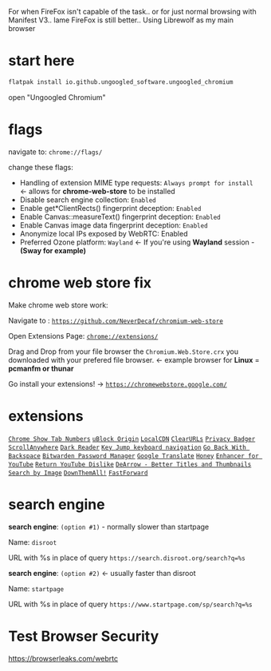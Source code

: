 For when FireFox isn't capable of the task.. or for just normal browsing with Manifest V3.. lame
FireFox is still better.. Using Librewolf as my main browser

# start here
```sh
flatpak install io.github.ungoogled_software.ungoogled_chromium
```

open "Ungoogled Chromium"

# flags

navigate to: `chrome://flags/`

change these flags:
* Handling of extension MIME type requests: `Always prompt for install` <- allows for **chrome-web-store** to be installed
* Disable search engine collection: `Enabled`
* Enable get*ClientRects() fingerprint deception: `Enabled`
* Enable Canvas::measureText() fingerprint deception: `Enabled`
* Enable Canvas image data fingerprint deception: `Enabled`
* Anonymize local IPs exposed by WebRTC: Enabled
* Preferred Ozone platform: `Wayland` <- If you're using **Wayland** session - **(Sway for example)**

# chrome web store fix

Make chrome web store work:

Navigate to : [`https://github.com/NeverDecaf/chromium-web-store`](https://github.com/NeverDecaf/chromium-web-store)

Open Extensions Page: [`chrome://extensions/`](chrome://extensions/)

Drag and Drop from your file browser the `Chromium.Web.Store.crx` you downloaded with your prefered file browser. <- example browser for **Linux** = **pcmanfm or thunar**

Go install your extensions! -> [`https://chromewebstore.google.com/`](https://chromewebstore.google.com/)

# extensions

[`Chrome Show Tab Numbers`](https://chromewebstore.google.com/detail/chrome-show-tab-numbers/pflnpcinjbcfefgbejjfanemlgcfjbna)
[`uBlock Origin`](https://chromewebstore.google.com/detail/ublock-origin/cjpalhdlnbpafiamejdnhcphjbkeiagm)
[`LocalCDN`](https://chromewebstore.google.com/detail/localcdn/njdfdhgcmkocbgbhcioffdbicglldapd)
[`ClearURLs`](https://chromewebstore.google.com/detail/clearurls/lckanjgmijmafbedllaakclkaicjfmnk)
[`Privacy Badger`](https://chromewebstore.google.com/detail/privacy-badger/pkehgijcmpdhfbdbbnkijodmdjhbjlgp)
[`ScrollAnywhere`](https://chromewebstore.google.com/detail/scrollanywhere/jehmdpemhgfgjblpkilmeoafmkhbckhi)
[`Dark Reader`](https://chromewebstore.google.com/detail/dark-reader/eimadpbcbfnmbkopoojfekhnkhdbieeh)
[`Key Jump keyboard navigation`](https://chromewebstore.google.com/detail/key-jump-keyboard-navigat/afdjhbmagopjlalgcjfclkgobaafamck)
[`Go Back With Backspace`](https://chromewebstore.google.com/detail/go-back-with-backspace/eekailopagacbcdloonjhbiecobagjci)
[`Bitwarden Password Manager`](https://chromewebstore.google.com/detail/bitwarden-password-manage/nngceckbapebfimnlniiiahkandclblb)
[`Google Translate`](https://chromewebstore.google.com/detail/google-translate/aapbdbdomjkkjkaonfhkkikfgjllcleb)
[`Honey`](https://chromewebstore.google.com/detail/honey-automatic-coupons-r/bmnlcjabgnpnenekpadlanbbkooimhnj)
[`Enhancer for YouTube`](https://chromewebstore.google.com/detail/enhancer-for-youtube/ponfpcnoihfmfllpaingbgckeeldkhle)
[`Return YouTube Dislike`](https://chromewebstore.google.com/detail/return-youtube-dislike/gebbhagfogifgggkldgodflihgfeippi)
[`DeArrow - Better Titles and Thumbnails`](https://chromewebstore.google.com/detail/dearrow-better-titles-and/enamippconapkdmgfgjchkhakpfinmaj)
[`Search by Image`](https://chromewebstore.google.com/detail/search-by-image/cnojnbdhbhnkbcieeekonklommdnndci)
[`DownThemAll!`](https://chromewebstore.google.com/detail/downthemall/nljkibfhlpcnanjgbnlnbjecgicbjkge)
[`FastForward`](https://chromewebstore.google.com/detail/fastforward/icallnadddjmdinamnolclfjanhfoafe)

# search engine

**search engine**: `(option #1)` - normally slower than startpage

Name:
`disroot`

URL with %s in place of query
`https://search.disroot.org/search?q=%s`

**search engine**: `(option #2)` <- usually faster than disroot

Name:
`startpage`

URL with %s in place of query
`https://www.startpage.com/sp/search?q=%s`

# Test Browser Security
https://browserleaks.com/webrtc
